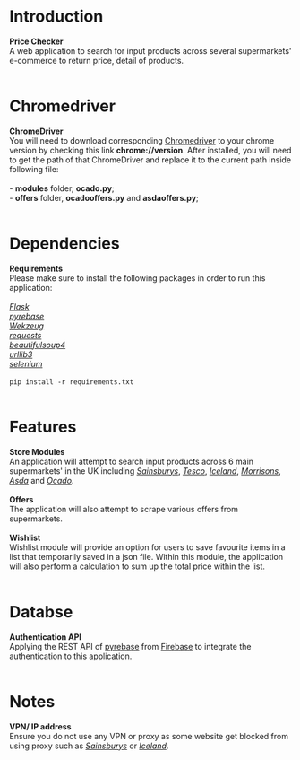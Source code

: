 # Introduction
**Price Checker**<br />
A web application to search for input products across several supermarkets' e-commerce to return price, detail of products.
<br /><br />
# Chromedriver
**ChromeDriver**<br />
You will need to download corresponding [Chromedriver](https://chromedriver.chromium.org/downloads) to your chrome version by checking this link **chrome://version**. After installed, you will need to get the path of that ChromeDriver and replace it to the current path inside following file:
<br /><br />- **modules** folder, **ocado.py**;
<br />- **offers** folder, **ocadooffers.py** and **asdaoffers.py**;<br />
<br />
# Dependencies 
**Requirements**<br />
Please make sure to install the following packages in order to run this application:<br />
<br />
[*Flask*](https://pypi.org/project/Flask/)<br />
[*pyrebase*](https://pypi.org/project/Pyrebase4/)<br />
[*Wekzeug*](https://pypi.org/project/Werkzeug/)<br />
[*requests*](https://pypi.org/project/requests/)<br />
[*beautifulsoup4*](https://pypi.org/project/beautifulsoup4/)<br />
[*urllib3*](https://pypi.org/project/urllib3/)<br />
[*selenium*](https://pypi.org/project/selenium/)<br /><br />
```pip install -r requirements.txt```<br />
<br />
# Features
**Store Modules**<br />
An application will attempt to search input products across 6 main supermarkets' in the UK including [*Sainsburys*](https://www.sainsburys.co.uk/), [*Tesco*](https://tesco.com/), [*Iceland*](https://www.iceland.co.uk/), [*Morrisons*](https://groceries.morrisons.com/), [*Asda*](https://groceries.asda.com/) and [*Ocado*](https://www.ocado.com/).<br />
<br />
**Offers**<br />
The application will also attempt to scrape various offers from supermarkets.<br />
<br />
**Wishlist**<br />
Wishlist module will provide an option for users to save favourite items in a list that temporarily saved in a json file. Within this module, the application will also perform a calculation to sum up the total price within the list.<br />
<br />
# Databse
**Authentication API**<br />
Applying the REST API of [pyrebase](https://github.com/thisbejim/Pyrebase) from [Firebase](https://firebase.google.com/) to integrate the authentication to this application.<br />
<br />
# Notes
**VPN/ IP address**<br />
Ensure you do not use any VPN or proxy as some website get blocked from using proxy such as [*Sainsburys*](https://www.sainsburys.co.uk/) or [*Iceland*](https://www.iceland.co.uk/).<br />
